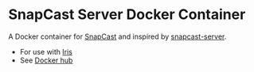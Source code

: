 # SnapCast Server Docker Container
A Docker container for [SnapCast](https://github.com/badaix/snapcast) and inspired by [snapcast-server](https://github.com/nolte/docker-snapcast).

- For use with [Iris](https://github.com/jaedb/Iris)
- See [Docker hub](https://hub.docker.com/r/jaedb/snapserver)
